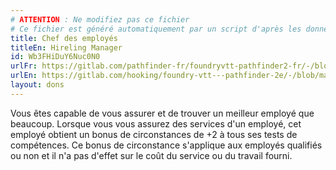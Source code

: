 ```yaml
---
# ATTENTION : Ne modifiez pas ce fichier
# Ce fichier est généré automatiquement par un script d'après les données du module Foundry VTT officiel et de sa traduction
title: Chef des employés
titleEn: Hireling Manager
id: Wb3FHiDuY6Nuc0N0
urlFr: https://gitlab.com/pathfinder-fr/foundryvtt-pathfinder2-fr/-/blob/master/data/feats/Wb3FHiDuY6Nuc0N0.htm
urlEn: https://gitlab.com/hooking/foundry-vtt---pathfinder-2e/-/blob/master/packs/data/feats.db/hireling-manager.json
layout: dons
---
```

Vous êtes capable de vous assurer et de trouver un meilleur employé que beaucoup. Lorsque vous vous assurez des services d'un employé, cet employé obtient un bonus de circonstances de +2 à tous ses tests de compétences. Ce bonus de circonstance s'applique aux employés qualifiés ou non et il n'a pas d'effet sur le coût du service ou du travail fourni.
